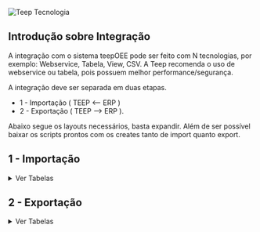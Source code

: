 ![Teep Tecnologia](https://teep.com.br/wp-content/uploads/2023/11/cropped-cropped-teep-logo-menor-113x33.png)

## Introdução sobre Integração

A integração com o sistema teepOEE pode ser feito com N tecnologias, por exemplo:
Webservice, Tabela, View, CSV. A Teep recomenda o uso de webservice ou tabela, pois possuem melhor performance/segurança.

A integração deve ser separada em duas etapas.

- 1 - Importação ( TEEP <-- ERP )
- 2 - Exportação ( TEEP --> ERP ).

Abaixo segue os layouts necessários, basta expandir.
Além de ser possível baixar os scripts prontos com os creates tanto de import quanto export.

## 1 - Importação

<details>
<summary>Ver Tabelas</summary>

**Sistema: teepOEE** <br>
**Atualizado em: 28/03/2024** <br>
**OS CAMPOS EM NEGRITO SÃO OBRIGATÓRIOS.**

<summary>Nome da Tabela = IMPORTRESOURCE </summary>
<h4>Tabela responsável pelo cadastro dos centros de recurso.</h4>

|Coluna|Tipo de dado|Tamanho|Obs|Descrição|
|-------------|-------------|-------------|-------------|-------------|
| **company** | Integer |  | default=1 | Código da Empresa |
| **code** |	Varchar | max_length=30 |  | Código da máquina |
| description | Varchar | max_length=128 |  | Descrição da máquina |
| resource_group_code | Varchar | max_length=32 |  | Codigo do grupo de máquinas, associando com a ImportResourceGroup |	
| active |	BooleanField |		|default=False|Define se a máquina está ativa/inativa|
| status_imp | Varchar | max_length=1 | 'N'=new, 'U'=update, 'I'=integrated | Define status da linha, caso for importação por tabela. |


<summary>Nome da Tabela = IMPORTRESOURCEGROUP </summary>
<h4>Tabela responsável por criar grupos de máquinas, para facilitar a consulta de duas ou mais máquinas em relatórios, índices, entre outros.</h4>

|Coluna|Tipo de dado|Tamanho|Obs|Descrição|
|-------------|-------------|-------------|-------------|-------------|
| **code** | Varchar | max_length=32 |  | Codigo do grupo de máquinas |
| description | Varchar | max_length=128 |  | Descrição completa do grupo |
| status_imp | Varchar | max_length=1 | 'N'=new, 'U'=update, 'I'=integrated | Define status da linha, caso for importação por tabela. |

<summary>Nome da Tabela = IMPORTOPERATOR</summary>
<h4>Tabela responsável por cadastrar os operadores que irão utilizar os coletores.</h4>

|Coluna        |Tipo de dado   |Tamanho         |Obs		                     |Descrição    |
|--------------|---------------|----------------|-----------------------------------|-------------|
| **company**	| Integer 	| default=1 	 |  					| Código da empresa |
| **code**	| Varchar 	| max_length=30	 |  				| Código do operador |
| **name** 	| Varchar 	| max_length=128 |  				| Nome do operador |
| active 	| BooleanField 	|  		 | default=True 		| Define ativo/inativo |
| status_imp 	| Varchar	| max_length=1 	 | 'N'=new,<br>'U'=update,<br>'I'=integrated | Define status da linha, caso for importação por tabela.|


<summary>Nome da Tabela = IMPORTSTOPREASON </summary>
<h4>Tabela responsável por cadastrar os motivos de parada de máquina, como por exemplo manutenção mecânica, elétrica, entre outros.</h4>

|Coluna        |Tipo de dado   |Tamanho         |Obs		                     |Descrição    |
|--------------|---------------|----------------|-----------------------------------|-------------|
| **company**|Integer|default=1||Código da empresa|
| **code**	|Varchar        |max_length=30	 |                                   |Código da parada|
| **description**	|Varchar	|max_length=128  |                                   |Descrição da parada|
| abbreviation	|Varchar	|max_length=16   |blank=True                         |Abreviação da parada|
| password        |Varchar	|max_length=32   |blank=True                         |Se não tiver senha, manter vazio. Se usar algum valor, ele será solicitado para confirmar a parada. Muito usado para mecânicos/eletricistas, onde apenas estes profissionais podem inserir determinadas paradas.|
| color	        |RGBColorField	|		 |blank=True,<br> null=True              |Exemplo: ‘#ffffff’ = branco|
| **active**	|BooleanField	|		 |default=True                       |Define ativo/inativo|
| setup	|BooleanField	|		 |default=False                       |Define se o motivo é setup|
| scheduled	|BooleanField	|		 |default=False                       |Define se o motivo é programado|
| status_imp	|Varchar	|max_length=1    |'N'=new,<br>'U'=update,<br>'I'=integrated|Define status da linha, caso for importação por tabela.|

<summary>Nome da Tabela = IMPORTWASTEREASON</summary>
<h4>Tabela responsável por cadastrar os motivos de refugo que acontecem durante o processo produtivo.</h4>

|Coluna         |Tipo de dado  |Tamanho         |Obs		                     |Descrição    |
|---------------|--------------|----------------|------------------------------------|-------------|
|**company**        |Integer       |		|default=1			     |Código da empresa|
|**code**		|Varchar       |max_length=30	|				     |Código do refugo|
|**description**	|Varchar       |max_length=128	|				     |Descrição do refugo|
|status_imp	|Varchar       |max_length=1	|'N'=new,<br>'U'=update,<br>'I'=integrated  |Define status da linha, caso for importação por tabela.|


<summary>Nome da Tabela = IMPORTTOOL</summary>
<h4>Ferramentas utilizadas para produzir.</h4>

|Coluna                   |Tipo de dado |Tamanho           		|Obs		                    |Descrição    |
|-------------------------|-------------|-------------------------------|-----------------------------------|-------------|
|**company**|Integer|||Código da empresa|
|**code**|Varchar|max_length=30||Código da ferramenta|
|**description**|Varchar|max_length=128||Descrição da ferramenta|


<summary>Nome da Tabela = IMPORTTOOLSETTINGS</summary>
<h4>Essa tabela é associada a IMPORTTOOL logo pode conter 1 ou N configurações da ferramenta. EX:
em QUAIS maquinas ela pode ser usada e em QUAL produto, o tempo de ciclo dela, limite de ciclo para entrar
em parada, assim como o coeficiente de multiplicação, exemplo se tenho um coeficiente 0,5, logo a cada 2 ciclos é produzido 1 peça.</h4>


|Coluna                   |Tipo de dado |Tamanho           		|Obs		                    |Descrição    |
|-------------------------|-------------|-------------------------------|-----------------------------------|-------------|
|**tool_code**|Varchar|max_digits=30| |Codigo da ferramenta usado na tabela IMPORTTOOL|
|**resource_code**|Varchar|max_digits=30| |Codigo do recurso usado na tabela IMPORTRESOURCE.|
|product_code|Varchar|max_digits=30| |Codigo do produto usado na tabela IMPORTPRODUCT.|
|multiplication_coefficient|DecimalField|max_digits=20,<br>decimal_places=10| |Número de peças incrementadas à cada ciclo de máquina. Por exemplo número de cavidades quando for injetora.|
|depreciation|DecimalField |max_digits=20,<br>decimal_places=10| |O valor padrão é 0. Quando se tem um molde que uma cavidade está danificada, deve-se enviar a quantidade danificada nesta coluna.|
|**cycle_time**|Integer| |Valor em milisegundos|Define tempo padrão da ferramenta, ou seja, ciclo padrão ex: 10.000. O valor é salvo em milisegundos na base da Teep, contudo caso for outra unidade de tempo, o mesmo deve ser informado para efetuar a conversão correta.|
|cycle_limit		  |Integer	||Valor em milisegundos|Este limite da uma “tolerância” ao tempo normal de ciclo, como no exemplo acima usei o valor 10.000. Se eu quiser dar 30 segundos de tolerância, utilizo o valor 40.000.|
|stop_limit		  |Integer	||Valor em milisegundos|Este campo substitui o tempo_ciclo quando usado um modo exclusivo para usinagem, geralmente Tornos CNC.|
|status_imp		  |Varchar	|max_length=1			|'N'=new,<br>'U'=update,<br>'I'=integrated|Define status da linha, caso for importação por tabela.|
 
<summary>Nome da Tabela = IMPORTPRODUCT</summary>
<h4>São cadastrados os produtos, para posterior associar às ordens de produção.</h4>

|Coluna|Tipo de dado|Tamanho|Obs|Descrição|
|---------------|--------------|----------------|------------------------------------|-------------|
|**company**|Integer||default=1|Código da empresa|
|**code**|Varchar|max_length=30||Código do produto|
|version|Varchar|max_length=30||Versão do produto|
|description|Varchar|max_length=128||Descrição do produto|
|expected_time|Integer||default = 0|Tempo esperado do produto|
|box_conversion|Varchar|max_length=128||Conversão de caixa do produto|
|external_id|Varchar|max_length=128||ID externo do produto|
|status_imp|Varchar|max_length=1|'N'=new,<br>'U'=update,<br>'I'=integrated|Define status da linha, caso for importação por tabela.|

<summary>Nome da Tabela = IMPORTPRODUCTIONORDER</summary>
<h4>Tabela responsável pelas ordens de produção.</h4>

| Coluna| Tipo de dado| Tamanho| Obs| Descrição|
| -------------- | ------------- | ----------------------------------- | ------------------------------------------- | ---------------------------------------------------------------------------------------------------------------------------------------------------------------------------------------------------------------------------------------------------------------------------------- |
|**company**|Integer||default=1|Código da empresa|
|**origin**|Varchar|max_length=30|default='0'|Código da origem|
|**code**|Varchar|max_length=30||Código da ordem|
|description|Varchar|max_length=128|blank=True,<br> null=True| Descrição da ordem|
|**product_code**|Varchar|max_length=30|blank=True,<br> null=True| Código do produto|
|derivation|Varchar|max_length=30|blank=True,<br> null=True| Derivação do produto|
|order|Integer||default=1,<br>blank=True,<br> null=True| Número do pedido|
|measurement_unit |Varchar|max_length=128| default="PC",<br>blank=True,<br>null=True| Unidade de medida, ex: pc, metros|
|customer_name|Varchar|max_length=128|default="", <br>blank=True, null=True|Nome do cliente|
|quantity|DecimalField|max_digits=20,<br>decimal_places=10 |default=1|Quantidade prevista da ordem|
|grouped_production_order|Varchar|max_length=30|null=True,<br> blank=True| A coluna grouped_production_order é usada para realizar agrupamento de ordens de produção. Esta necessidade é quando a máquina produz mais de um produto ao mesmo tempo.|
|fraction|DecimalField|max_digits=10,<br>decimal_places=9|default=1| E a fracao_master irá determinar o percentual de produção que deve ser distribuído entre as OPs do agrupamento. Se por exemplo eu tenho um ciclo que sai 10 unidades, e eu queira distribuir 4 para uma ordem e 6 para outra, devo utilizar os valores: 0,4 e 0,6 respectivamente. |
|deadline|DateTimeField ||null=True,<br> blank=True|Data limite|
|external_id|Varchar|max_length=128||ID externo da ordem de produção|
|priority|DecimalField|max_digits=20,<br>decimal_places=10|default=1|distribuição das ordens no modulo planejamento.|
|status_imp|Varchar|max_length=1|'N'=new,<br> 'U'=update,<br> 'I'=integrated |Define status da linha, caso for importação por tabela.|

<summary>Nome da Tabela = IMPORTPRODUCTIONSEQUENCE</summary>
<h4>Tabela responsável por concentrar as sequencias de produção, também conhecidas como roteiros, atividades, entre outros.</h4>

| Coluna| Tipo de dado| Tamanho| Obs| Descrição|
| -------------------- | ------------- | ----------------------------------- | ----------------------------------------- | ---------------------------------------------------------------------- |
|**company**| Integer|| default=1| Código da empresa|
|**origin**| Varchar| max_length=30| default='0'| Código da origem|
|**production_order_code**| Varchar| max_length=30|| Código da Ordem Produção|
|**sequence**| Integer||| Sequência do Roteiro|
|**stage**| Integer||| Codigo do estagio|
|resource_code| Varchar| max_length=30| blank=True,<br> null=True| Codigo do resource usado em IMPORTRESOURCE|
|tool_code| Varchar| max_length=30| blank=True,<br> null=True| Codigo da ferramenta usado em IMPORTTOOL|
|operation_code| Varchar| max_length=30| blank=True,<br> null=True| Código da operacao|
|operation_description| Varchar| max_length=30| blank=True,<br> null=True| Descrição da operacao|
|quantity| DecimalField  | max_digits=20,<br>decimal_places=10 || Quantidade prevista|
|quantity2| DecimalField  | max_digits=20,<br>decimal_places=10 || Quantidade2 prevista|
|conversion_rate| Integer||| taxa de conversão usado para caso a unidade de medida seja M².|
|measurement_unit| Varchar| max_digits=128,<br>default="PC"| blank=True, null=True| Unidade de medida da sequencia, Exemplo: PC(peça), M² (metro quadrado) |
|expected_start_date | DateTimeField || blank=True,<br> null=True| Data prevista de inicio|
|expected_end_date| DateTimeField || blank=True,<br> null=True| Data prevista de termino|
|**expected_setup**| BigInteger|| default=0| Tempo de setup em milisegundos, caso não tiver mandar 1. O valor é salvo em milisegundos na base da Teep, contudo caso for outra unidade de tempo, o mesmo deve ser informado para efetuar a conversão correta.|
|**expected_time**| BigInteger|| default=0| Tempo de produção em milisegundos, caso nao tiver mandar 1. O valor é salvo em milisegundos na base da Teep, contudo caso for outra unidade de tempo, o mesmo deve ser informado para efetuar a conversão correta.|
|external_id|Varchar|max_length=128||Armazenamos o id do ERP, caso o mesmo deseja que informamos o id na devolução do dado.|
|situation|Varchar|max_length=128||Situacao da sequencia de produção, L = liberado, F = finalizado|
|status_imp| Varchar| max_length=1| 'N'=new,<br>'U'=update,<br>'I'=integrated | Define status da linha, caso for importação por tabela.|

<summary>Nome da Tabela = IMPORTGROUPEDPRODUCTIONORDER</summary>
<h4>Tabela responsável por concentrar o agrupamento de ordens produção.</h4>

| Coluna| Tipo de dado| Tamanho| Obs| Descrição|
| -------------------- | ------------- | ----------------------------------- | ----------------------------------------- | ---------------------------------------------------------------------- |
|**company**| Integer|| default=1| Código da empresa|
|**origin**| Varchar| max_length=30| default='0'| Código da origem|
|**code**| Varchar| max_length=30|| Código do Agrupamento das Ordens Produção|
|**stage**| Integer||| Codigo do estagio|
|**production_orders**| Integer||| ID's das ordens de produção|
|**production_sequence**| Integer||| Sequência do agrupamento|
|fraction| Integer||| Fração do agrupamento|
|status_imp| Varchar| max_length=1| 'N'=new,<br>'U'=update,<br>'I'=integrated | Define status da linha, caso for importação por tabela.|
</details>



## 2 - Exportação

<details>
 <summary>Ver Tabelas</summary>
 
 **Sistema: teepOEE** <br>
 **Atualizado em: 03/04/2024**<br>


<summary>Nome da Tabela = EXPORTPRODUCTION </summary><br>
<h4>Tabela responsável por gravar os eventos de produção</h4>

|Coluna|Tipo de dado|Tamanho|Obs|Descrição|
|-------------|-------------|-------------|-------------|-------------|
| id | IntegerField |  | primary_key=True | id criado sequencial|
| generation_date | DateTimeField |  | blank=True, null=True | Data/hora do envio do evento.|
| company | IntegerField |  | blank=True, null=True ||
| origin | Varchar | max_length=30 | blank=True, null=True ||
| production_order | Varchar | max_length=30 | blank=True, null=True ||
| stage | IntegerField |  | blank=True, null=True ||
| production_sequence | IntegerField |  | blank=True, null=True ||
| product | Varchar | max_length=30 | blank=True, null=True ||
| resource | Varchar | max_length=30 | blank=True, null=True ||
| resource_group | Varchar | max_length=30 | blank=True, null=True ||
| tool | Varchar | max_length=30 | blank=True, null=True ||
| operator | Varchar | max_length=30 | blank=True, null=True ||
| shift | Varchar | max_length=30 | blank=True, null=True ||
| control | Varchar | max_length=30 | blank=True, null=True ||
| start | DateTimeField |  | blank=True, null=True | inicio do evento|
| end |  | DateTimeField | blank=True, null=True | fim do evento|
| duration | IntegerField |  |  | duracao do evento fim - inicio|
| batch_code | Varchar | max_length=32 | default="", blank=True, null=True | Codigo do lote, em caso onde o cliente tenha essa informação o campo é alimentado|
| quantity | DecimalField | max_digits=20, decimal_places=10 | default=0 ||
| quantity2 | DecimalField | max_digits=20, decimal_places=10 | default=0 ||
| quantity3 | DecimalField | max_digits=20, decimal_places=10 | default=0 ||
| conversion_rate | DecimalField | max_digits=20, decimal_places=10 | default=1 ||

<summary>Nome da Tabela = EXPORTWASTE </summary><br>
<h4>Tabela responsável por gravar os eventos de refugo</h4>

|Coluna|Tipo de dado|Tamanho|Obs|Descrição|
|-------------|-------------|-------------|-------------|-------------|
| id | IntegerField |  | primary_key=True | id criado sequencial|
| generation_date | DateTimeField |  | blank=True, null=True | Data/hora do envio do evento.|
| company | IntegerField |  | blank=True, null=True ||
| origin | Varchar | max_length=30 | blank=True, null=True ||
| production_order | Varchar | max_length=30 | blank=True, null=True ||
| stage | IntegerField |  | blank=True, null=True ||
| production_sequence | IntegerField |  | blank=True, null=True ||
| product | Varchar | max_length=30 | blank=True, null=True ||
| resource | Varchar | max_length=30 | blank=True, null=True ||
| resource_group | Varchar | max_length=30 | blank=True, null=True ||
| tool | Varchar | max_length=30 | blank=True, null=True ||
| operator | Varchar | max_length=30 | blank=True, null=True ||
| shift | Varchar | max_length=30 | blank=True, null=True ||
| time | DateTimeField |  | blank=True, null=True | Horario do apontamento de refugo.|
| reason | Varchar | max_length=30 | blank=True, null=True ||
| batch_code | Varchar | max_length=32 | default="", blank=True | Codigo do lote, Caso o cliente tenha essa informação o campo é alimentado|
| quantity | DecimalField | max_digits=20, decimal_places=10 |  ||
| quantity2 | DecimalField | max_digits=20, decimal_places=10 | default=0 ||
| quantity3 | DecimalField | max_digits=20, decimal_places=10 | default=0 ||
| conversion_rate | DecimalField | max_digits=20, decimal_places=10 | default=1 ||
| classification | Varchar | max_length=30 | blank=True, null=True ||
| cause_step | Varchar | max_length=30 | blank=True, null=True ||
| cause_resource | Varchar | max_length=30 | blank=True, null=True ||


<summary>Nome da Tabela = EXPORTSTOP</summary><br>
<h4>Tabela responsável por gravar os eventos de parada</h4>

|Coluna|Tipo de dado|Tamanho|Obs|Descrição|
|-------------|-------------|-------------|-------------|-------------|
| id | IntegerField |  | primary_key=True | id criado sequencial|
| generation_date | DateTimeField |  | blank=True, null=True | Data/hora do envio do evento.|
| company | IntegerField |  | blank=True, null=True ||
| origin | Varchar | max_length=30 | blank=True, null=True ||
| production_order | Varchar | max_length=30 | blank=True, null=True ||
| stage | IntegerField |  | blank=True, null=True ||
| production_sequence | IntegerField |  | blank=True, null=True ||
| product | Varchar | max_length=30 | blank=True, null=True ||
| resource | Varchar | max_length=30 | blank=True, null=True ||
| resource_group | Varchar | max_length=30 | blank=True, null=True ||
| tool | Varchar | max_length=30 | blank=True, null=True ||
| operator | Varchar | max_length=30 | blank=True, null=True ||
| shift | Varchar | max_length=30 | blank=True, null=True ||
| start | DateTimeField |  | blank=True, null=True | inicio do evento|
| end |  | DateTimeField | blank=True, null=True | fim do evento|
| duration | IntegerField |  |  | duracao do evento fim - inicio|
| reason | Varchar | max_length=30 | blank=True, null=True ||
| setup | BooleanField | BooleanField | default=False ||

</details>
